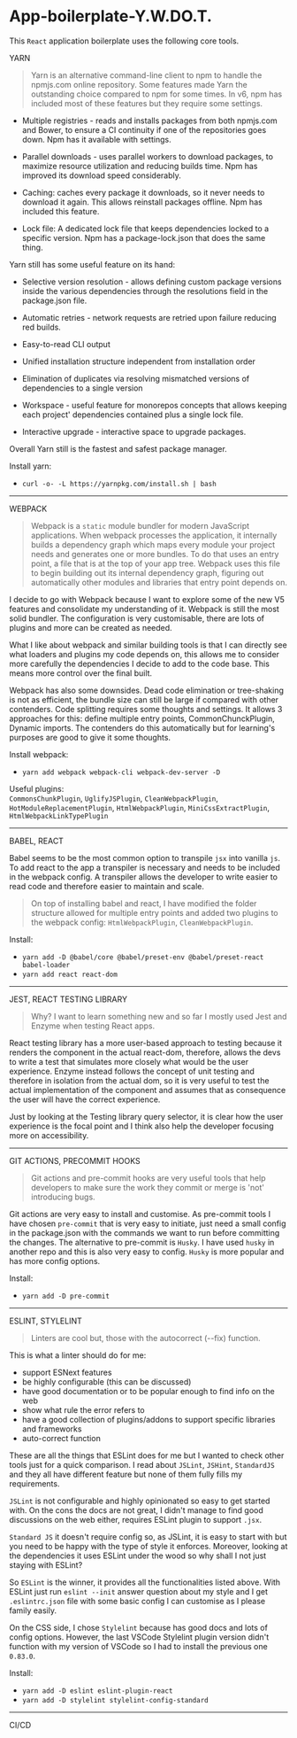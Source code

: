 # App-boilerplate-Y.W.DO.T.

This `React` application boilerplate uses the following core tools.

YARN

> Yarn is an alternative command-line client to npm to handle the npmjs.com online repository.
> Some features made Yarn the outstanding choice compared to npm for some times. In v6, npm has included most of these features but they require some settings.

-   Multiple registries - reads and installs packages from both npmjs.com and Bower, to ensure a CI continuity if one of the repositories goes down. Npm has it available with settings.

-   Parallel downloads - uses parallel workers to download packages, to maximize resource utilization and reducing builds time. Npm has improved its download speed considerably.

-   Caching: caches every package it downloads, so it never needs to download it again. This allows reinstall packages offline. Npm has included this feature.

-   Lock file: A dedicated lock file that keeps dependencies locked to a specific version. Npm has a package-lock.json that does the same thing.

Yarn still has some useful feature on its hand:

-   Selective version resolution - allows defining custom package versions inside the various dependencies through the resolutions field in the package.json file.

-   Automatic retries - network requests are retried upon failure reducing red builds.

-   Easy-to-read CLI output

-   Unified installation structure independent from installation order

-   Elimination of duplicates via resolving mismatched versions of dependencies to a single version

-   Workspace - useful feature for monorepos concepts that allows keeping each project' dependencies contained plus a single lock file.

-   Interactive upgrade - interactive space to upgrade packages.

Overall Yarn still is the fastest and safest package manager.

Install yarn:

-   `curl -o- -L https://yarnpkg.com/install.sh | bash`

---

WEBPACK

> Webpack is a `static` module bundler for modern JavaScript applications. When webpack processes the application, it internally builds a dependency graph which maps every module your project needs and generates one or more bundles. To do that uses an entry point, a file that is at the top of your app tree. Webpack uses this file to begin building out its internal dependency graph, figuring out automatically other modules and libraries that entry point depends on.

I decide to go with Webpack because I want to explore some of the new V5 features and consolidate my understanding of it.
Webpack is still the most solid bundler. The configuration is very customisable, there are lots of plugins and more can be created as needed.

What I like about webpack and similar building tools is that I can directly see what loaders and plugins my code depends on, this allows me to consider more carefully the dependencies I decide to add to the code base. This means more control over the final built.

Webpack has also some downsides.
Dead code elimination or tree-shaking is not as efficient, the bundle size can still be large if compared with other contenders.
Code splitting requires some thoughts and settings. It allows 3 approaches for this: define multiple entry points, CommonChunckPlugin, Dynamic imports. The contenders do this automatically but for learning's purposes are good to give it some thoughts.

Install webpack:

-   `yarn add webpack webpack-cli webpack-dev-server -D`

Useful plugins:
<br>
`CommonsChunkPlugin`, `UglifyJSPlugin`, `CleanWebpackPlugin`, `HotModuleReplacementPlugin`, `HtmlWebpackPlugin`, `MiniCssExtractPlugin`, `HtmlWebpackLinkTypePlugin`

---

BABEL, REACT

Babel seems to be the most common option to transpile `jsx` into vanilla `js`. To add react to the app a transpiler is necessary and needs to be included in the webpack config. A transpiler allows the developer to write easier to read code and therefore easier to maintain and scale.

> On top of installing babel and react, I have modified the folder structure allowed for multiple entry points and added two plugins to the webpack config: `HtmlWebpackPlugin`, `CleanWebpackPlugin`.

Install:

-   `yarn add -D @babel/core @babel/preset-env @babel/preset-react babel-loader`
-   `yarn add react react-dom`

---

JEST, REACT TESTING LIBRARY

> Why? I want to learn something new and so far I mostly used Jest and Enzyme when testing React apps.

React testing library has a more user-based approach to testing because it renders the component in the actual react-dom, therefore, allows the devs to write a test that simulates more closely what would be the user experience. Enzyme instead follows the concept of unit testing and therefore in isolation from the actual dom, so it is very useful to test the actual implementation of the component and assumes that as consequence the user will have the correct experience.

Just by looking at the Testing library query selector, it is clear how the user experience is the focal point and I think also help the developer focusing more on accessibility.

---

GIT ACTIONS, PRECOMMIT HOOKS

> Git actions and pre-commit hooks are very useful tools that help developers to make sure the work they commit or merge is 'not' introducing bugs.

Git actions are very easy to install and customise.
As pre-commit tools I have chosen `pre-commit` that is very easy to initiate, just need a small config in the package.json with the commands we want to run before committing the changes. The alternative to pre-commit is `Husky`. I have used `husky` in another repo and this is also very easy to config. `Husky` is more popular and has more config options.

Install:

-   `yarn add -D pre-commit`

---

ESLINT, STYLELINT

> Linters are cool but, those with the autocorrect (--fix) function.

This is what a linter should do for me:

-   support ESNext features
-   be highly configurable (this can be discussed)
-   have good documentation or to be popular enough to find info on the web
-   show what rule the error refers to
-   have a good collection of plugins/addons to support specific libraries and frameworks
-   auto-correct function

These are all the things that ESLint does for me but I wanted to check other tools just for a quick comparison.
I read about `JSLint`, `JSHint`, `StandardJS` and they all have different feature but none of them fully fills my requirements.

`JSLint` is not configurable and highly opinionated so easy to get started with. On the cons the docs are not great, I didn't manage to find good discussions on the web either, requires ESLint plugin to support `.jsx`.

`Standard JS` it doesn't require config so, as JSLint, it is easy to start with but you need to be happy with the type of style it enforces. Moreover, looking at the dependencies it uses ESLint under the wood so why shall I not just staying with ESLint?

So `ESLint` is the winner, it provides all the functionalities listed above.
With ESLint just run `eslint --init` answer question about my style and I get `.eslintrc.json` file with some basic config I can customise as I please family easily.

On the CSS side, I chose `Stylelint` because has good docs and lots of config options. However, the last VSCode Stylelint plugin version didn't function with my version of VSCode so I had to install the previous one `0.83.0`.

Install:
- `yarn add -D eslint eslint-plugin-react`
- `yarn add -D stylelint stylelint-config-standard`

---

CI/CD